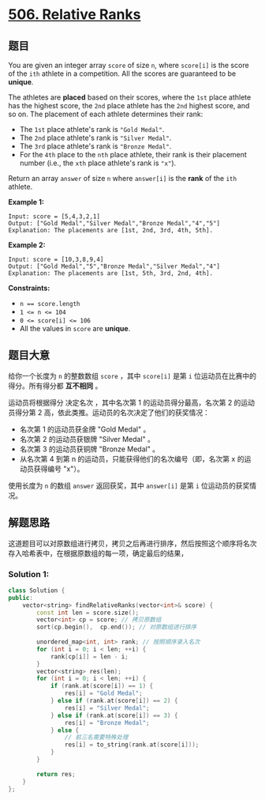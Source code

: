 # [506. Relative Ranks](https://leetcode-cn.com/problems/relative-ranks/)

## 题目

You are given an integer array `score` of size `n`, where `score[i]` is the score of the `ith` athlete in a competition. All the scores are guaranteed to be **unique**.

The athletes are **placed** based on their scores, where the `1st` place athlete has the highest score, the `2nd` place athlete has the `2nd` highest score, and so on. The placement of each athlete determines their rank:

- The `1st` place athlete's rank is `"Gold Medal"`.
- The `2nd` place athlete's rank is `"Silver Medal"`.
- The `3rd` place athlete's rank is `"Bronze Medal"`.
- For the `4th` place to the `nth` place athlete, their rank is their placement number (i.e., the `xth` place athlete's rank is `"x"`).

Return an array `answer` of size `n` where `answer[i]` is the **rank** of the `ith` athlete.

 

**Example 1:**

```
Input: score = [5,4,3,2,1]
Output: ["Gold Medal","Silver Medal","Bronze Medal","4","5"]
Explanation: The placements are [1st, 2nd, 3rd, 4th, 5th].
```

**Example 2:**

```
Input: score = [10,3,8,9,4]
Output: ["Gold Medal","5","Bronze Medal","Silver Medal","4"]
Explanation: The placements are [1st, 5th, 3rd, 2nd, 4th].
```

 

**Constraints:**

- `n == score.length`
- `1 <= n <= 104`
- `0 <= score[i] <= 106`
- All the values in `score` are **unique**.

## 题目大意

给你一个长度为 `n` 的整数数组 `score` ，其中 `score[i]` 是第 `i` 位运动员在比赛中的得分。所有得分都 **互不相同** 。

运动员将根据得分 决定名次 ，其中名次第 1 的运动员得分最高，名次第 2 的运动员得分第 2 高，依此类推。运动员的名次决定了他们的获奖情况：

* 名次第 1 的运动员获金牌 "Gold Medal" 。
* 名次第 2 的运动员获银牌 "Silver Medal" 。
* 名次第 3 的运动员获铜牌 "Bronze Medal" 。
* 从名次第 4 到第 n 的运动员，只能获得他们的名次编号（即，名次第 x 的运动员获得编号 "x"）。

使用长度为 `n` 的数组 `answer` 返回获奖，其中 `answer[i]` 是第 `i` 位运动员的获奖情况。

## 解题思路

这道题目可以对原数组进行拷贝，拷贝之后再进行排序，然后按照这个顺序将名次存入哈希表中，在根据原数组的每一项，确定最后的结果，

### Solution 1:

```c++
class Solution {
public:
    vector<string> findRelativeRanks(vector<int>& score) {
        const int len = score.size();
        vector<int> cp = score; // 拷贝原数组
        sort(cp.begin(),  cp.end()); // 对原数组进行排序
        
        unordered_map<int, int> rank; // 按照顺序录入名次
        for (int i = 0; i < len; ++i) {
            rank[cp[i]] = len - i;
        }
        vector<string> res(len);
        for (int i = 0; i < len; ++i) {
            if (rank.at(score[i]) == 1) {
                res[i] = "Gold Medal";
            } else if (rank.at(score[i]) == 2) {
                res[i] = "Silver Medal";
            } else if (rank.at(score[i]) == 3) {
                res[i] = "Bronze Medal";
            } else {
                // 前三名需要特殊处理
                res[i] = to_string(rank.at(score[i]));
            }
        }
        
        return res;
    }
};
```

